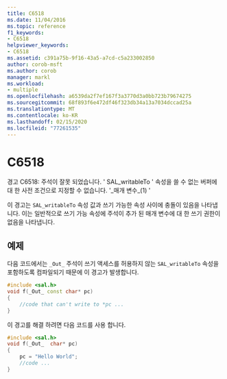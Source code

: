 ```yaml
---
title: C6518
ms.date: 11/04/2016
ms.topic: reference
f1_keywords:
- C6518
helpviewer_keywords:
- C6518
ms.assetid: c391a75b-9f16-43a5-a7cd-c5a233002850
author: corob-msft
ms.author: corob
manager: markl
ms.workload:
- multiple
ms.openlocfilehash: a6539da2f7ef167f3a3770d3a0bb723b79674275
ms.sourcegitcommit: 68f893f6e472df46f323db34a13a7034dccad25a
ms.translationtype: MT
ms.contentlocale: ko-KR
ms.lasthandoff: 02/15/2020
ms.locfileid: "77261535"
---
```

# <a name="c6518"></a>C6518
경고 C6518: 주석이 잘못 되었습니다. ' SAL_writableTo ' 속성을 쓸 수 없는 버퍼에 대 한 사전 조건으로 지정할 수 없습니다. '\_매개 변수\_(1) '

 이 경고는 `SAL_writableTo` 속성 값과 쓰기 가능한 속성 사이에 충돌이 있음을 나타냅니다. 이는 일반적으로 쓰기 가능 속성에 주석이 추가 된 매개 변수에 대 한 쓰기 권한이 없음을 나타냅니다.

## <a name="example"></a>예제
 다음 코드에서는 `_Out_` 주석이 쓰기 액세스를 허용하지 않는 `SAL_writableTo` 속성을 포함하도록 컴파일되기 때문에 이 경고가 발생합니다.

```cpp
#include <sal.h>
void f(_Out_ const char* pc)
{
    //code that can't write to *pc ...
}
```

 이 경고를 해결 하려면 다음 코드를 사용 합니다.

```cpp
#include <sal.h>
void f(_Out_  char* pc)
{
    pc = "Hello World";
    //code ...
}
```
